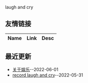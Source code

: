 
laugh and cry 
## 友情链接
| Name | Link | Desc | 
 | ---- | ---- | ---- |
## 最近更新
- [关于娱乐](https://github.com/xingzhuimeteorite/recordlife/issues/2)--2022-06-01
- [record laugh and cry](https://github.com/xingzhuimeteorite/recordlife/issues/1)--2022-05-31
